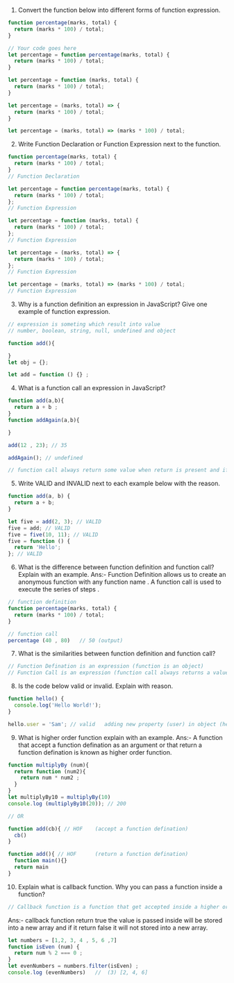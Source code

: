 1. Convert the function below into different forms of function expression.

```js
function percentage(marks, total) {
  return (marks * 100) / total;
}

// Your code goes here
let percentage = function percentage(marks, total) {
  return (marks * 100) / total;
}

let percentage = function (marks, total) {
  return (marks * 100) / total;
}

let percentage = (marks, total) => {
  return (marks * 100) / total;
}

let percentage = (marks, total) => (marks * 100) / total;
```

2. Write Function Declaration or Function Expression next to the function.

```js
function percentage(marks, total) {
  return (marks * 100) / total;
}
// Function Declaration
```

```js
let percentage = function percentage(marks, total) {
  return (marks * 100) / total;
};
// Function Expression
```

```js
let percentage = function (marks, total) {
  return (marks * 100) / total;
};
// Function Expression
```

```js
let percentage = (marks, total) => {
  return (marks * 100) / total;
};
// Function Expression
```

```js
let percentage = (marks, total) => (marks * 100) / total;
// Function Expression
```

3. Why is a function definition an expression in JavaScript? Give one example of function expression.
```js
// expression is someting which result into value
// number, boolean, string, null, undefined and object

function add(){

}
let obj = {};

let add = function () {} ;

```


4. What is a function call an expression in JavaScript?
```js
function add(a,b){
  return a + b ;
}
function addAgain(a,b){

}

add(12 , 23); // 35    

addAgain(); // undefined

// function call always return some value when return is present and if return is not present it will give undefined which is also a value
```

5. Write VALID and INVALID next to each example below with the reason.

```js
function add(a, b) {
  return a + b;
}

let five = add(2, 3); // VALID
five = add; // VALID
five = five(10, 11); // VALID
five = function () {
  return 'Hello';
}; // VALID
```

6. What is the difference between function definition and function call? Explain with an example.
Ans:- Function Definition allows us to create an anonymous function with any function name .
A function call is used to execute the series of steps .
```js
// function definition
function percentage(marks, total) {
  return (marks * 100) / total;
}

// function call
percentage (40 , 80)   // 50 (output)
```

7. What is the similarities between function definition and function call?
```js
// Function Defination is an expression (function is an object)
// Function Call is an expression (function call always returns a value)
```

8. Is the code below valid or invalid. Explain with reason.

```js
function hello() {
  console.log('Hello World!');
}

hello.user = 'Sam'; // valid   adding new property (user) in object (hello)

```

9. What is higher order function explain with an example.
Ans:- A function that accept a function defination as an argument or that return a function defination is known as higher order function.
```js
function multiplyBy (num){
  return function (num2){
    return num * num2 ;
  }
}
let multiplyBy10 = multiplyBy(10)
console.log (multiplyBy10(20)); // 200

// OR

function add(cb){ // HOF    (accept a function defination)
  cb()
}

function add(){ // HOF      (return a function defination)
  function main(){}
  return main
}
```


10. Explain what is callback function. Why you can pass a function inside a function?
```js
// Callback function is a function that get accepted inside a higher order function (HOF) , Because as an argument we can only pass expression and  function is an expression in JS so we can pass a function inside another function.
```




Ans:- callback function return true the value is passed inside will be stored into a new array and if it return false it will not stored into a new array.
```js
let numbers = [1,2, 3, 4 , 5, 6 ,7]
function isEven (num) {
  return num % 2 === 0 ;
}
let evenNumbers = numbers.filter(isEven) ;
console.log (evenNumbers)   //  (3) [2, 4, 6]
```

